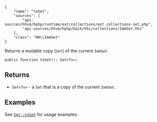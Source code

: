``` yamlmeta
{
    "name": "toSet",
    "sources": [
        "api-sources/hhvm/hphp/runtime/ext/collections/ext_collections-set.php",
        "api-sources/hhvm/hphp/hack/hhi/collections/ImmSet.hhi"
    ],
    "class": "HH\\ImmSet"
}
```




Returns a mutable copy (` Set `) of the current `` ImmSet ``




``` Hack
public function toSet(): Set<Tv>;
```




## Returns




+ ` Set<Tv> ` - a `` Set `` that is a copy of the current ``` ImmSet ```.




## Examples




See [` Set::toSet `](</hack/reference/class/Set/toSet/#examples>) for usage examples.
<!-- HHAPIDOC -->
